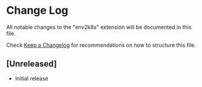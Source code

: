 # Change Log

All notable changes to the "env2k8s" extension will be documented in this file.

Check [Keep a Changelog](http://keepachangelog.com/) for recommendations on how to structure this file.

## [Unreleased]

- Initial release